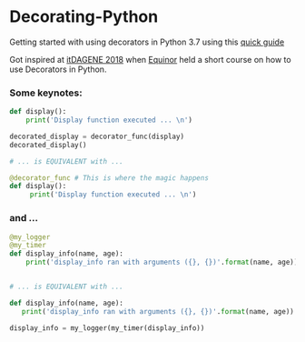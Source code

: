 # Decorating-Python
Getting started with using decorators in Python 3.7 using this [quick guide](https://www.youtube.com/watch?v=kr0mpwqttM0&index=1&list=PLzTAO9z9xIreYGpvZpQqmE_z12ijDqFun)

Got inspired at [itDAGENE 2018](https://itdagene.no) when [Equinor](https://www.equinor.com/no.html) held a short course on how to use Decorators in Python. 

### Some keynotes:
```python
def display():
    print('Display function executed ... \n')

decorated_display = decorator_func(display)
decorated_display()

# ... is EQUIVALENT with ...

@decorator_func # This is where the magic happens
def display():
     print('Display function executed ... \n')
```
### and ...

```python
@my_logger
@my_timer
def display_info(name, age):
    print('display_info ran with arguments ({}, {})'.format(name, age))


# ... is EQUIVALENT with ...

def display_info(name, age):
   print('display_info ran with arguments ({}, {})'.format(name, age))

display_info = my_logger(my_timer(display_info))
```
